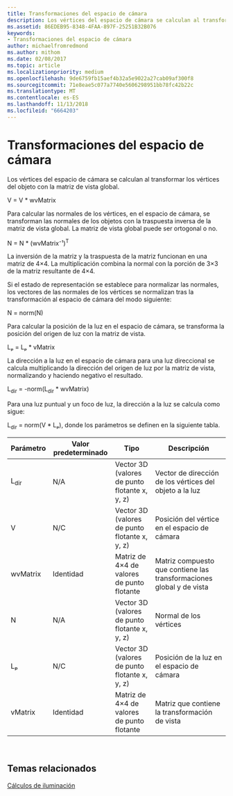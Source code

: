 ```yaml
---
title: Transformaciones del espacio de cámara
description: Los vértices del espacio de cámara se calculan al transformar los vértices del objeto con la matriz de vista global.
ms.assetid: 86EDEB95-8348-4FAA-897F-25251B32B076
keywords:
- Transformaciones del espacio de cámara
author: michaelfromredmond
ms.author: mithom
ms.date: 02/08/2017
ms.topic: article
ms.localizationpriority: medium
ms.openlocfilehash: 9de6759fb15aef4b32a5e9022a27cab09af300f8
ms.sourcegitcommit: 71e8eae5c077a7740e5606298951bb78fc42b22c
ms.translationtype: MT
ms.contentlocale: es-ES
ms.lasthandoff: 11/13/2018
ms.locfileid: "6664203"
---
```

# <a name="camera-space-transformations"></a>Transformaciones del espacio de cámara


Los vértices del espacio de cámara se calculan al transformar los vértices del objeto con la matriz de vista global.

V = V \* wvMatrix

Para calcular las normales de los vértices, en el espacio de cámara, se transforman las normales de los objetos con la traspuesta inversa de la matriz de vista global. La matriz de vista global puede ser ortogonal o no.

N = N \* (wvMatrix⁻¹)<sup>T</sup>

La inversión de la matriz y la traspuesta de la matriz funcionan en una matriz de 4×4. La multiplicación combina la normal con la porción de 3×3 de la matriz resultante de 4×4.

Si el estado de representación se establece para normalizar las normales, los vectores de las normales de los vértices se normalizan tras la transformación al espacio de cámara del modo siguiente:

N = norm(N)

Para calcular la posición de la luz en el espacio de cámara, se transforma la posición del origen de luz con la matriz de vista.

Lₚ = Lₚ \* vMatrix

La dirección a la luz en el espacio de cámara para una luz direccional se calcula multiplicando la dirección del origen de luz por la matriz de vista, normalizando y haciendo negativo el resultado.

L<sub>dir</sub> = -norm(L<sub>dir</sub> \* wvMatrix)

Para una luz puntual y un foco de luz, la dirección a la luz se calcula como sigue:

L<sub>dir</sub> = norm(V \* Lₚ), donde los parámetros se definen en la siguiente tabla.

| Parámetro       | Valor predeterminado | Tipo                                          | Descripción                                               |
|-----------------|---------------|-----------------------------------------------|-----------------------------------------------------------|
| L<sub>dir</sub> | N/A           | Vector 3D (valores de punto flotante x, y, z) | Vector de dirección de los vértices del objeto a la luz          |
| V               | N/C           | Vector 3D (valores de punto flotante x, y, z) | Posición del vértice en el espacio de cámara                           |
| wvMatrix        | Identidad      | Matriz de 4×4 de valores de punto flotante           | Matriz compuesto que contiene las transformaciones global y de vista |
| N               | N/A           | Vector 3D (valores de punto flotante x, y, z) | Normal de los vértices                                             |
| Lₚ              | N/C           | Vector 3D (valores de punto flotante x, y, z) | Posición de la luz en el espacio de cámara                            |
| vMatrix         | Identidad      | Matriz de 4×4 de valores de punto flotante           | Matriz que contiene la transformación de vista                      |

 

## <a name="span-idrelated-topicsspanrelated-topics"></a><span id="related-topics"></span>Temas relacionados


[Cálculos de iluminación](mathematics-of-lighting.md)

 

 




